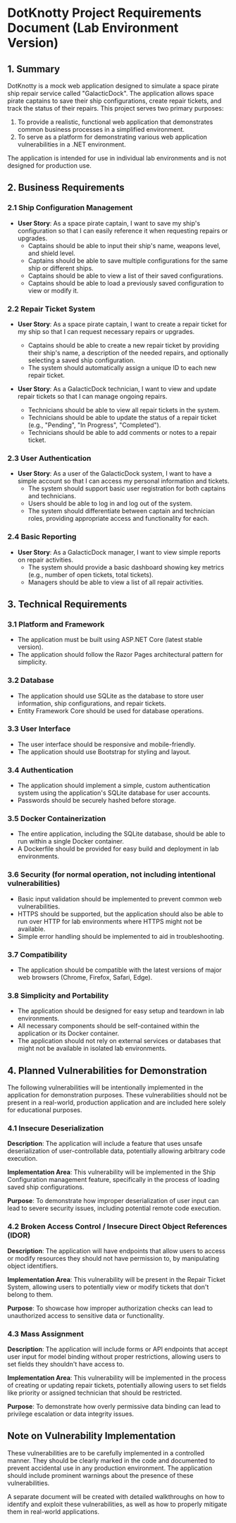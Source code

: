 # DotKnotty Project Requirements Document (Lab Environment Version)

## 1. Summary

DotKnotty is a mock web application designed to simulate a space pirate ship repair service called "GalacticDock". The application allows space pirate captains to save their ship configurations, create repair tickets, and track the status of their repairs. This project serves two primary purposes:
1. To provide a realistic, functional web application that demonstrates common business processes in a simplified environment.
2. To serve as a platform for demonstrating various web application vulnerabilities in a .NET environment.

The application is intended for use in individual lab environments and is not designed for production use.

## 2. Business Requirements

### 2.1 Ship Configuration Management
- **User Story**: As a space pirate captain, I want to save my ship's configuration so that I can easily reference it when requesting repairs or upgrades.
  - Captains should be able to input their ship's name, weapons level, and shield level.
  - Captains should be able to save multiple configurations for the same ship or different ships.
  - Captains should be able to view a list of their saved configurations.
  - Captains should be able to load a previously saved configuration to view or modify it.

### 2.2 Repair Ticket System
- **User Story**: As a space pirate captain, I want to create a repair ticket for my ship so that I can request necessary repairs or upgrades.
  - Captains should be able to create a new repair ticket by providing their ship's name, a description of the needed repairs, and optionally selecting a saved ship configuration.
  - The system should automatically assign a unique ID to each new repair ticket.

- **User Story**: As a GalacticDock technician, I want to view and update repair tickets so that I can manage ongoing repairs.
  - Technicians should be able to view all repair tickets in the system.
  - Technicians should be able to update the status of a repair ticket (e.g., "Pending", "In Progress", "Completed").
  - Technicians should be able to add comments or notes to a repair ticket.

### 2.3 User Authentication
- **User Story**: As a user of the GalacticDock system, I want to have a simple account so that I can access my personal information and tickets.
  - The system should support basic user registration for both captains and technicians.
  - Users should be able to log in and log out of the system.
  - The system should differentiate between captain and technician roles, providing appropriate access and functionality for each.

### 2.4 Basic Reporting
- **User Story**: As a GalacticDock manager, I want to view simple reports on repair activities.
  - The system should provide a basic dashboard showing key metrics (e.g., number of open tickets, total tickets).
  - Managers should be able to view a list of all repair activities.

## 3. Technical Requirements

### 3.1 Platform and Framework
- The application must be built using ASP.NET Core (latest stable version).
- The application should follow the Razor Pages architectural pattern for simplicity.

### 3.2 Database
- The application should use SQLite as the database to store user information, ship configurations, and repair tickets.
- Entity Framework Core should be used for database operations.

### 3.3 User Interface
- The user interface should be responsive and mobile-friendly.
- The application should use Bootstrap for styling and layout.

### 3.4 Authentication
- The application should implement a simple, custom authentication system using the application's SQLite database for user accounts.
- Passwords should be securely hashed before storage.

### 3.5 Docker Containerization
- The entire application, including the SQLite database, should be able to run within a single Docker container.
- A Dockerfile should be provided for easy build and deployment in lab environments.

### 3.6 Security (for normal operation, not including intentional vulnerabilities)
- Basic input validation should be implemented to prevent common web vulnerabilities.
- HTTPS should be supported, but the application should also be able to run over HTTP for lab environments where HTTPS might not be available.
- Simple error handling should be implemented to aid in troubleshooting.

### 3.7 Compatibility
- The application should be compatible with the latest versions of major web browsers (Chrome, Firefox, Safari, Edge).

### 3.8 Simplicity and Portability
- The application should be designed for easy setup and teardown in lab environments.
- All necessary components should be self-contained within the application or its Docker container.
- The application should not rely on external services or databases that might not be available in isolated lab environments.

## 4. Planned Vulnerabilities for Demonstration

The following vulnerabilities will be intentionally implemented in the application for demonstration purposes. These vulnerabilities should not be present in a real-world, production application and are included here solely for educational purposes.

### 4.1 Insecure Deserialization

**Description**: The application will include a feature that uses unsafe deserialization of user-controllable data, potentially allowing arbitrary code execution.

**Implementation Area**: This vulnerability will be implemented in the Ship Configuration management feature, specifically in the process of loading saved ship configurations.

**Purpose**: To demonstrate how improper deserialization of user input can lead to severe security issues, including potential remote code execution.

### 4.2 Broken Access Control / Insecure Direct Object References (IDOR)

**Description**: The application will have endpoints that allow users to access or modify resources they should not have permission to, by manipulating object identifiers.

**Implementation Area**: This vulnerability will be present in the Repair Ticket System, allowing users to potentially view or modify tickets that don't belong to them.

**Purpose**: To showcase how improper authorization checks can lead to unauthorized access to sensitive data or functionality.

### 4.3 Mass Assignment

**Description**: The application will include forms or API endpoints that accept user input for model binding without proper restrictions, allowing users to set fields they shouldn't have access to.

**Implementation Area**: This vulnerability will be implemented in the process of creating or updating repair tickets, potentially allowing users to set fields like priority or assigned technician that should be restricted.

**Purpose**: To demonstrate how overly permissive data binding can lead to privilege escalation or data integrity issues.

## Note on Vulnerability Implementation

These vulnerabilities are to be carefully implemented in a controlled manner. They should be clearly marked in the code and documented to prevent accidental use in any production environment. The application should include prominent warnings about the presence of these vulnerabilities.

A separate document will be created with detailed walkthroughs on how to identify and exploit these vulnerabilities, as well as how to properly mitigate them in real-world applications.